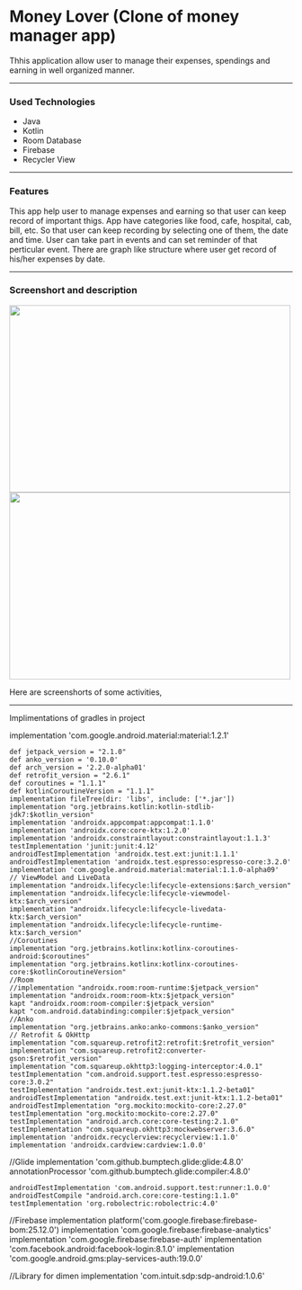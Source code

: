 <h1>Money Lover (Clone of money manager app)</h1>
<p>Thhis application allow user to manage their expenses, spendings and earning in well organized manner.</p>
<hr>
<h3>Used Technologies</h3>
<ul>
  <li>Java</li>
  <li>Kotlin</li>
  <li>Room Database</li>
  <li>Firebase</li>
  <li>Recycler View</li>
</ul>  
<hr>
<h3>Features</h3>
<p>This app help user to manage expenses and earning so that user can keep record of important thigs. App have categories like food, cafe, hospital, cab, bill, etc. So that user can keep recording by selecting one of them, the date and time. User can take part in events and can set reminder of that perticular event. There are graph like structure where user get record of his/her expenses by date.</p>
<hr>
<h3>Screenshort and description</h3>
<img src="https://drive.google.com/file/d/14hz9O929bvYx4UF7S7OG1tkC0Q2bMBXR/view?usp=sharing" width="500" height="333">
<img src="https://miro.medium.com/max/700/1*NMD1jMjrC4CygqQxzrbtFQ.jpeg" width="500" height="333">
<p>Here are screenshorts of some activities, </p>
<hr>


Implimentations of gradles in project

 implementation 'com.google.android.material:material:1.2.1'

    def jetpack_version = "2.1.0"
    def anko_version = '0.10.0'
    def arch_version = '2.2.0-alpha01'
    def retrofit_version = "2.6.1"
    def coroutines = "1.1.1"
    def kotlinCoroutineVersion = "1.1.1"
    implementation fileTree(dir: 'libs', include: ['*.jar'])
    implementation "org.jetbrains.kotlin:kotlin-stdlib-jdk7:$kotlin_version"
    implementation 'androidx.appcompat:appcompat:1.1.0'
    implementation 'androidx.core:core-ktx:1.2.0'
    implementation 'androidx.constraintlayout:constraintlayout:1.1.3'
    testImplementation 'junit:junit:4.12'
    androidTestImplementation 'androidx.test.ext:junit:1.1.1'
    androidTestImplementation 'androidx.test.espresso:espresso-core:3.2.0'
    implementation 'com.google.android.material:material:1.1.0-alpha09'
    // ViewModel and LiveData
    implementation "androidx.lifecycle:lifecycle-extensions:$arch_version"
    implementation "androidx.lifecycle:lifecycle-viewmodel-ktx:$arch_version"
    implementation "androidx.lifecycle:lifecycle-livedata-ktx:$arch_version"
    implementation "androidx.lifecycle:lifecycle-runtime-ktx:$arch_version"
    //Coroutines
    implementation "org.jetbrains.kotlinx:kotlinx-coroutines-android:$coroutines"
    implementation "org.jetbrains.kotlinx:kotlinx-coroutines-core:$kotlinCoroutineVersion"
    //Room
    //implementation "androidx.room:room-runtime:$jetpack_version"
    implementation "androidx.room:room-ktx:$jetpack_version"
    kapt "androidx.room:room-compiler:$jetpack_version"
    kapt "com.android.databinding:compiler:$jetpack_version"
    //Anko
    implementation "org.jetbrains.anko:anko-commons:$anko_version"
    // Retrofit & OkHttp
    implementation "com.squareup.retrofit2:retrofit:$retrofit_version"
    implementation "com.squareup.retrofit2:converter-gson:$retrofit_version"
    implementation "com.squareup.okhttp3:logging-interceptor:4.0.1"
    testImplementation "com.android.support.test.espresso:espresso-core:3.0.2"
    testImplementation "androidx.test.ext:junit-ktx:1.1.2-beta01"
    androidTestImplementation "androidx.test.ext:junit-ktx:1.1.2-beta01"
    androidTestImplementation "org.mockito:mockito-core:2.27.0"
    testImplementation "org.mockito:mockito-core:2.27.0"
    testImplementation "android.arch.core:core-testing:2.1.0"
    testImplementation "com.squareup.okhttp3:mockwebserver:3.6.0"
    implementation 'androidx.recyclerview:recyclerview:1.1.0'
    implementation 'androidx.cardview:cardview:1.0.0'
//Glide 
    implementation 'com.github.bumptech.glide:glide:4.8.0'
    annotationProcessor 'com.github.bumptech.glide:compiler:4.8.0'

    androidTestImplementation 'com.android.support.test:runner:1.0.0'
    androidTestCompile "android.arch.core:core-testing:1.1.0"
    testImplementation 'org.robolectric:robolectric:4.0'

//Firebase
    implementation platform('com.google.firebase:firebase-bom:25.12.0')
    implementation 'com.google.firebase:firebase-analytics'
    implementation 'com.google.firebase:firebase-auth'
    implementation 'com.facebook.android:facebook-login:8.1.0'
    implementation 'com.google.android.gms:play-services-auth:19.0.0'

//Library for dimen
    implementation 'com.intuit.sdp:sdp-android:1.0.6'
